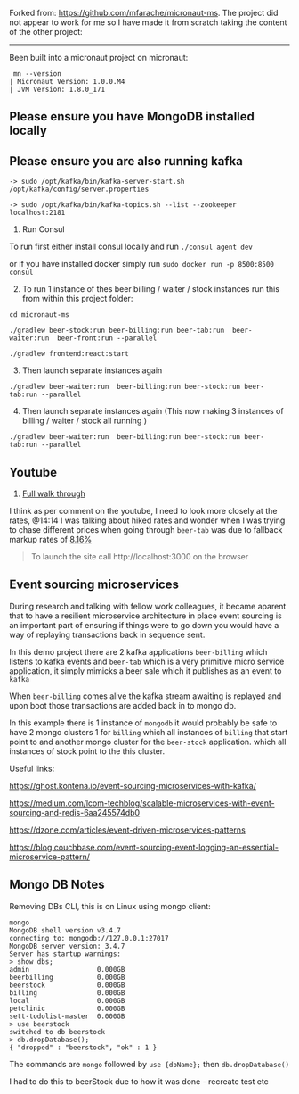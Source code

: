 Forked from: https://github.com/mfarache/micronaut-ms. The project did not appear to work for me so I have made it from scratch taking the content of the other project:



--- 

Been built into a micronaut project on micronaut:
```
 mn --version
| Micronaut Version: 1.0.0.M4
| JVM Version: 1.8.0_171
```

Please ensure you have MongoDB installed locally
----

Please ensure you are also running kafka 
----
```
-> sudo /opt/kafka/bin/kafka-server-start.sh /opt/kafka/config/server.properties

-> sudo /opt/kafka/bin/kafka-topics.sh --list --zookeeper localhost:2181
```




1. Run Consul

To run first either install consul locally and run `./consul agent dev` 

or if you have installed docker simply run `sudo docker run -p 8500:8500 consul`


2. To run 1 instance of thes beer billing / waiter / stock instances run this from within this project folder:

```
cd micronaut-ms

./gradlew beer-stock:run beer-billing:run beer-tab:run  beer-waiter:run  beer-front:run --parallel

```

```
./gradlew frontend:react:start
```

3. Then launch separate instances again
```
./gradlew beer-waiter:run  beer-billing:run beer-stock:run beer-tab:run --parallel
```


4. Then launch separate instances again (This now making 3 instances of billing / waiter / stock all running )
```
./gradlew beer-waiter:run  beer-billing:run beer-stock:run beer-tab:run --parallel
```



Youtube
----

1. [Full walk through](https://www.youtube.com/watch?v=KMwfR5bK4iw)

I think as per comment on the youtube, I need to look more closely at the rates, @14:14 I was talking about hiked rates 
and wonder when I was trying to chase different prices when going through `beer-tab` was due to fallback markup rates of [8.16%](https://github.com/vahidhedayati/micronaut-ms/blob/master/beer-stock/src/main/java/micronaut/demo/beer/client/MarkupClientFallBack.java#L18)


> To launch the site call http://localhost:3000 on the browser


Event sourcing microservices
----

During research and talking with fellow work colleagues, it became aparent that to have a resilient microservice 
architecture in place event sourcing is an important part of ensuring if things were to go down you would have a way of replaying
transactions back in sequence sent.

In this demo project there are 2 kafka applications `beer-billing` which listens to kafka events and `beer-tab` 
which is a very primitive micro service application, it simply mimicks a beer sale which it publishes as an event to `kafka`

When `beer-billing` comes alive the kafka stream awaiting is replayed and upon boot those transactions are added back in to mongo db.


In this example there is 1 instance of `mongodb` it would probably be safe to have 2 mongo clusters 1 for `billing` 
which all instances of `billing` that start point to and another mongo cluster for the `beer-stock` application. 
which all instances of stock point to the this cluster.

Useful links:

https://ghost.kontena.io/event-sourcing-microservices-with-kafka/

https://medium.com/lcom-techblog/scalable-microservices-with-event-sourcing-and-redis-6aa245574db0

https://dzone.com/articles/event-driven-microservices-patterns

https://blog.couchbase.com/event-sourcing-event-logging-an-essential-microservice-pattern/  



Mongo DB Notes
--------

Removing DBs CLI, this is on Linux using mongo client:
```
mongo
MongoDB shell version v3.4.7
connecting to: mongodb://127.0.0.1:27017
MongoDB server version: 3.4.7
Server has startup warnings: 
> show dbs;
admin                 0.000GB
beerbilling           0.000GB
beerstock             0.000GB
billing               0.000GB
local                 0.000GB
petclinic             0.000GB
sett-todolist-master  0.000GB
> use beerstock
switched to db beerstock
> db.dropDatabase();
{ "dropped" : "beerstock", "ok" : 1 }

```

The commands are `mongo` followed by `use {dbName};` then `db.dropDatabase()`

I had to do this to beerStock due to how it was done - recreate test etc 
